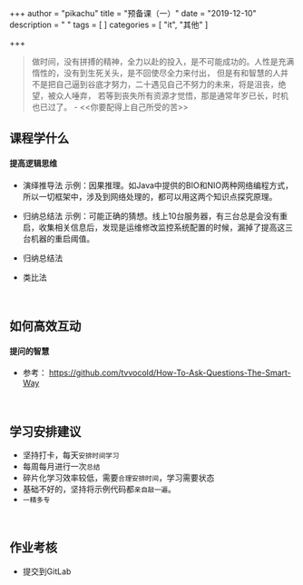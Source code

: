 +++
author = "pikachu"
title = "预备课（一）"
date = "2019-12-10"
description = " "
tags = [
]
categories = [
    "it", "其他"
]

+++


> 做时间，没有拼搏的精神，全力以赴的投入，是不可能成功的。人性是充满惰性的，没有到生死关头，是不回使尽全力来付出，
> 但是有和智慧的人并不是把自己逼到谷底才努力，二十遇见自己不努力的未来，将是沮丧，绝望，被众人唾弃，
> 若等到丧失所有资源才觉悟，那是通常年岁已长，时机也已过了。   - <<你要配得上自己所受的苦>>


## 课程学什么


#### 提高逻辑思维

- 演绎推导法
示例：因果推理。如Java中提供的BIO和NIO两种网络编程方式，所以一切框架中，涉及到网络处理的，都可以用这两个知识点探究原理。

- 归纳总结法
示例：可能正确的猜想。线上10台服务器，有三台总是会没有重启，收集相关信息后，发现是运维修改监控系统配置的时候，漏掉了提高这三台机器的重启阈值。

- 归纳总结法
- 类比法

&nbsp;

## 如何高效互动

#### 提问的智慧
- 参考： https://github.com/tvvocold/How-To-Ask-Questions-The-Smart-Way

&nbsp;

## 学习安排建议

- 坚持打卡，每天`安排时间学习`
- 每周每月进行一次`总结`
- 碎片化学习效率较低，需要`合理安排时间`，学习需要状态
- 基础不好的，坚持将示例代码都`亲自敲一遍`。
- `一精多专`

&nbsp;

## 作业考核

- 提交到GitLab
